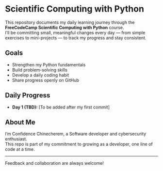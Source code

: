 # Scientific Computing with Python 

This repository documents my daily learning journey through the **FreeCodeCamp Scientific Computing with Python** course.  
I’ll be committing small, meaningful changes every day — from simple exercises to mini-projects — to track my progress and stay consistent.

## Goals
- Strengthen my Python fundamentals
- Build problem-solving skills
- Develop a daily coding habit
- Share progress openly on GitHub

## Daily Progress
- **Day 1 (TBD):** [To be added after my first commit]

## About Me
I’m Confidence Chinecherem, a Software developer and cybersecurity enthusiast.  
This repo is part of my commitment to growing as a developer, one line of code at a time.

---
 Feedback and collaboration are always welcome!
